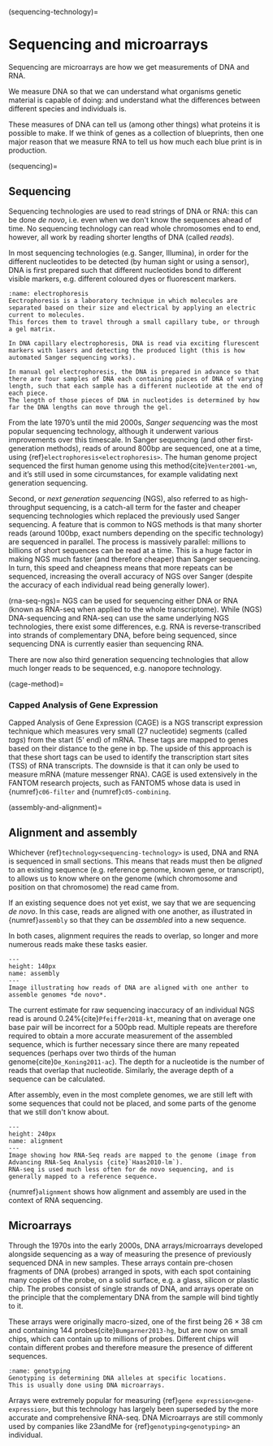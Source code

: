 (sequencing-technology)=
# Sequencing and microarrays
Sequencing are microarrays are how we get measurements of DNA and RNA.

We measure DNA so that we can understand what organisms genetic material is capable of doing: and understand what the differences between different species and individuals is.

These measures of DNA can tell us (among other things) what proteins it is possible to make. 
If we think of genes as a collection of blueprints, then one major reason that we measure RNA to tell us how much each blue print is in production.

(sequencing)=
## Sequencing 
Sequencing technologies are used to read strings of DNA or RNA: this can be done *de novo*, i.e. even when we don't know the sequences ahead of time.
No sequencing technology can read whole chromosomes end to end, however, all work by reading shorter lengths of DNA (called *reads*).

In most sequencing technologies (e.g. Sanger, Illumina), in order for the different nucleotides to be detected (by human sight or using a sensor), DNA is first prepared such that different nucleotides bond to different visible markers, e.g. different coloured dyes or fluorescent markers.

[//]: # (TODO: Make image for electrophoresis)

```{margin} Elecrophoresis
:name: electrophoresis
Eectrophoresis is a laboratory technique in which molecules are separated based on their size and electrical by applying an electric current to molecules.
This forces them to travel through a small capillary tube, or through a gel matrix.

In DNA capillary electrophoresis, DNA is read via exciting flurescent markers with lasers and detecting the produced light (this is how automated Sanger sequencing works).

In manual gel electrophoresis, the DNA is prepared in advance so that there are four samples of DNA each containing pieces of DNA of varying length, such that each sample has a different nucleotide at the end of each piece.
The length of those pieces of DNA in nucleotides is determined by how far the DNA lengths can move through the gel.
```

From the late 1970’s until the mid 2000s, *Sanger sequencing* was the most popular sequencing technology, although it underwent various improvements over this timescale. 
In Sanger sequencing (and other first-generation methods), reads of around 800bp are sequenced, one at a time, using {ref}`electrophoresis<electrophoresis>`.
The human genome project sequenced the first human genome using this method{cite}`Venter2001-wn`, and it’s still used in some circumstances, for example validating next generation sequencing. 

Second, or *next generation sequencing* (NGS), also referred to as high-throughput sequencing, is a catch-all term for the faster and cheaper sequencing technologies which replaced the previously used Sanger sequencing. 
A feature that is common to NGS methods is that many shorter reads (around 100bp, exact numbers depending on the specific technology) are sequenced in parallel. 
The process is massively parallel: millions to billions of short sequences can be read at a time. 
This is a huge factor in making NGS much faster (and therefore cheaper) than Sanger sequencing. 
In turn, this speed and cheapness means that more repeats can be sequenced, increasing the overall accuracy of NGS over Sanger (despite the accuracy of each individual read being generally lower).

(rna-seq-ngs)=
NGS can be used for sequencing either DNA or RNA (known as RNA-seq when applied to the whole transcriptome).
While (NGS) DNA-sequencing and RNA-seq can use the same underlying NGS technologies, there exist some differences, e.g. RNA is reverse-transcribed into strands of complementary DNA, before being sequenced, since sequencing DNA is currently easier than sequencing RNA. 

There are now also third generation sequencing technologies that allow much longer reads to be sequenced, e.g. nanopore technology.

(cage-method)=
### Capped Analysis of Gene Expression
[//]: # (TODO: finish writing... add picture?...CAGE only works for mRNA... are so many mRNA not transcribed)
Capped Analysis of Gene Expression (CAGE) is a NGS transcript expression technique which measures very small (27 nucleotide) segments (called *tags*) from the start (5' end) of mRNA. 
These tags are mapped to genes based on their distance to the gene in bp.
The upside of this approach is that these short tags can be used to identify the transcription start sites (TSS) of RNA transcripts.
The downside is that it can only be used to measure mRNA (mature messenger RNA).
CAGE is used extensively in the FANTOM research projects, such as FANTOM5 whose data is used in {numref}`c06-filter` and {numref}`c05-combining`.

(assembly-and-alignment)=
## Alignment and assembly
Whichever {ref}`technology<sequencing-technology>` is used, DNA and RNA is sequenced in small sections.
This means that reads must then be *aligned* to an existing sequence (e.g. reference genome, known gene, or transcript), to allows us to know where on the genome (which chromosome and position on that chromosome) the read came from.

If an existing sequence does not yet exist, we say that we are sequencing *de novo*. 
In this case, reads are aligned with one another, as illustrated in {numref}`assembly` so that they can be *assembled* into a new sequence. 

In both cases, alignment requires the reads to overlap, so longer and more numerous reads make these tasks easier.

```{figure} ../images/de_novo_assembly.png
---
height: 140px
name: assembly
---
Image illustrating how reads of DNA are aligned with one anther to assemble genomes *de novo*.
```

The current estimate for raw sequencing inaccuracy of an individual NGS read is around 0.24%{cite}`Pfeiffer2018-kt`, meaning that on average one base pair will be incorrect for a 500pb read.
Multiple repeats are therefore required to obtain a more accurate measurement of the assembled sequence, which is further necessary since there are many repeated sequences (perhaps over two thirds of the human genome{cite}`De_Koning2011-ac`).
The depth for a nucleotide is the number of reads that overlap that nucleotide. 
Similarly, the average depth of a sequence can be calculated. 

After assembly, even in the most complete genomes, we are still left with some sequences that could not be placed, and some parts of the genome that we still don't know about. 

```{figure} ../images/alignment.png
---
height: 240px
name: alignment
---
Image showing how RNA-Seq reads are mapped to the genome (image from Advancing RNA-Seq Analysis {cite}`Haas2010-lm`). 
RNA-seq is used much less often for de novo sequencing, and is generally mapped to a reference sequence. 
``` 
{numref}`alignment` shows how alignment and assembly are used in the context of RNA sequencing.

## Microarrays
Through the 1970s into the early 2000s, DNA arrays/microarrays developed alongside sequencing as a way of measuring the presence of previously sequenced DNA in new samples. 
These arrays contain pre-chosen fragments of DNA (probes) arranged in spots, with each spot containing many copies of the probe, on a solid surface, e.g. a glass, silicon or plastic chip. 
The probes consist of single strands of DNA, and arrays operate on the principle that the complementary DNA from the sample will bind tightly to it.

These arrays were originally macro-sized, one of the first being 26 × 38 cm and containing 144 probes{cite}`Bumgarner2013-hg`, but are now on small chips, which can contain up to millions of probes. 
Different chips will contain different probes and therefore measure the presence of different sequences.

```{margin} Genotyping
:name: genotyping
Genotyping is determining DNA alleles at specific locations. 
This is usually done using DNA microarrays.
```

Arrays were extremely popular for measuring {ref}`gene expression<gene-expression>`, but this technology has largely been superseded by the more accurate and comprehensive RNA-seq. 
DNA Microarrays are still commonly used by companies like 23andMe for {ref}`genotyping<genotyping>` an individual.